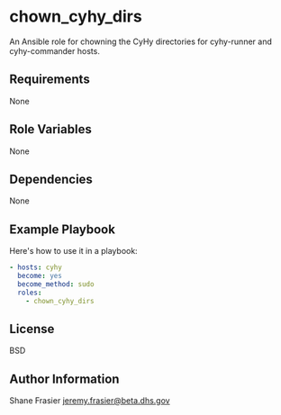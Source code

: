 # chown_cyhy_dirs #

An Ansible role for chowning the CyHy directories for cyhy-runner and
cyhy-commander hosts.

## Requirements ##

None

## Role Variables ##

None

## Dependencies ##

None

## Example Playbook ##

Here's how to use it in a playbook:

```yaml
- hosts: cyhy
  become: yes
  become_method: sudo
  roles:
    - chown_cyhy_dirs
```

## License ##

BSD

## Author Information ##

Shane Frasier <jeremy.frasier@beta.dhs.gov>

